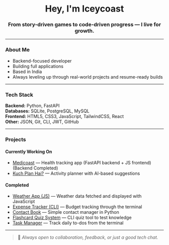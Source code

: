 <h1 align="center">Hey, I'm Iceycoast </h1>
<h3 align="center">From story-driven games to code-driven progress — I live for growth.</h3>

---

### About Me

-  Backend-focused developer 
-  Building full applications    
-  Based in India  
-  Always leveling up through real-world projects and resume-ready builds  

---

### Tech Stack

**Backend:** Python, FastAPI  
**Databases:** SQLite, PostgreSQL, MySQL  
**Frontend:** HTML5, CSS3, JavaScript, TailwindCSS, React  
**Other:** JSON, Git, CLI, JWT, GitHub


---

### Projects

#### Currently Working On 
-  [Medicoast](https://github.com/Iceycoast/Medicoast) — Health tracking app (FastAPI backend + JS frontend) (Backend Completed)
-  [Kuch Plan Hai?](https://github.com/Iceycoast/Kuch-Plan-Hai) — Activity planner with AI-based suggestions  

#### Completed
-  [Weather App (JS)](https://github.com/Iceycoast/JS-prac/tree/main/weather%20app) — Weather data fetched and displayed with JavaScript  
-  [Expense Tracker (CLI)](https://github.com/Iceycoast/Personal-Expense-Tracker-CLI-Version-) — Budget tracking through the terminal  
-  [Contact Book](https://github.com/Iceycoast/Contact-book) — Simple contact manager in Python  
-  [Flashcard Quiz System](https://github.com/Iceycoast/Flashquiz) — CLI quiz tool to test knowledge  
-  [Task Manager](https://github.com/Iceycoast/Task-Manager) — Track daily to-dos from the terminal  


---

> 💬 *Always open to collaboration, feedback, or just a good tech chat.*
